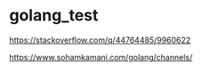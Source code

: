 # golang_test

https://stackoverflow.com/q/44764485/9960622

https://www.sohamkamani.com/golang/channels/
